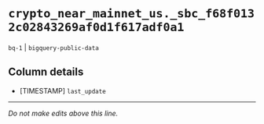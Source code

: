 # `crypto_near_mainnet_us._sbc_f68f0132c02843269af0d1f617adf0a1`
`bq-1` | `bigquery-public-data`

## Column details
* [TIMESTAMP] `last_update`

-------------------------------------------------------------------------------
*Do not make edits above this line.*
